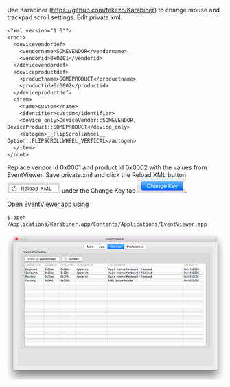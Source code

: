 Use Karabiner (https://github.com/tekezo/Karabiner) to change mouse and trackpad scroll settings. Edit private.xml.

```
<?xml version="1.0"?>
<root>
  <devicevendordef>
    <vendorname>SOMEVENDOR</vendorname>
    <vendorid>0x0001</vendorid>
  </devicevendordef>
  <deviceproductdef>
    <productname>SOMEPRODUCT</productname>
    <productid>0x0002</productid>
  </deviceproductdef>
  <item>
    <name>custom</name>
    <identifier>custom</identifier>
    <device_only>DeviceVendor::SOMEVENDOR, DeviceProduct::SOMEPRODUCT</device_only>
    <autogen>__FlipScrollWheel__ Option::FLIPSCROLLWHEEL_VERTICAL</autogen>
  </item>
</root>
```

Replace vendor id 0x0001 and product id 0x0002 with the values from EventViewer. Save private.xml and click the Reload XML button <img alt="" src="/img/uploads/2015-10/reload-xml-button.png" /> under the Change Key tab <img alt="" src="/img/uploads/2015-10/change-key-tab.png" />.

Open EventViewer.app using

```
$ open /Applications/Karabiner.app/Contents/Applications/EventViewer.app
```

<img alt="" src="/img/uploads/2015-10/os-x-eventviewer.png" />